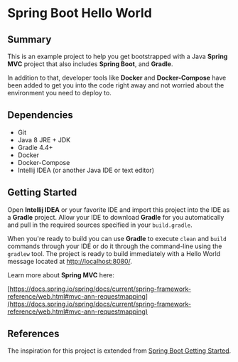 # Spring Boot Hello World #

## Summary ##

This is an example project to help you get bootstrapped with a Java **Spring MVC** project that also includes **Spring Boot**, and **Gradle**.

In addition to that, developer tools like **Docker** and **Docker-Compose** have been added to get you into the code right away and not worried about the environment you need to deploy to.

## Dependencies ##

* Git
* Java 8 JRE + JDK
* Gradle 4.4+
* Docker
* Docker-Compose
* Intellij IDEA (or another Java IDE or text editor)

## Getting Started ##

Open **Intellij IDEA** or your favorite IDE and import this project into the IDE as a **Gradle** project. Allow your IDE to download **Gradle** for you automatically and pull in the required sources specified in your `build.gradle`.

When you're ready to build you can use **Gradle** to execute `clean` and `build` commands through your IDE or do it through the command-line using the `gradlew` tool. The project is ready to build immediately with a Hello World message located at [http://localhost:8080/](http://localhost:8080/).

Learn more about **Spring MVC** here:

[https://docs.spring.io/spring/docs/current/spring-framework-reference/web.html#mvc-ann-requestmapping](https://docs.spring.io/spring/docs/current/spring-framework-reference/web.html#mvc-ann-requestmapping)

## References ##

The inspiration for this project is extended from [Spring Boot Getting Started](https://spring.io/guides/gs/spring-boot/).

